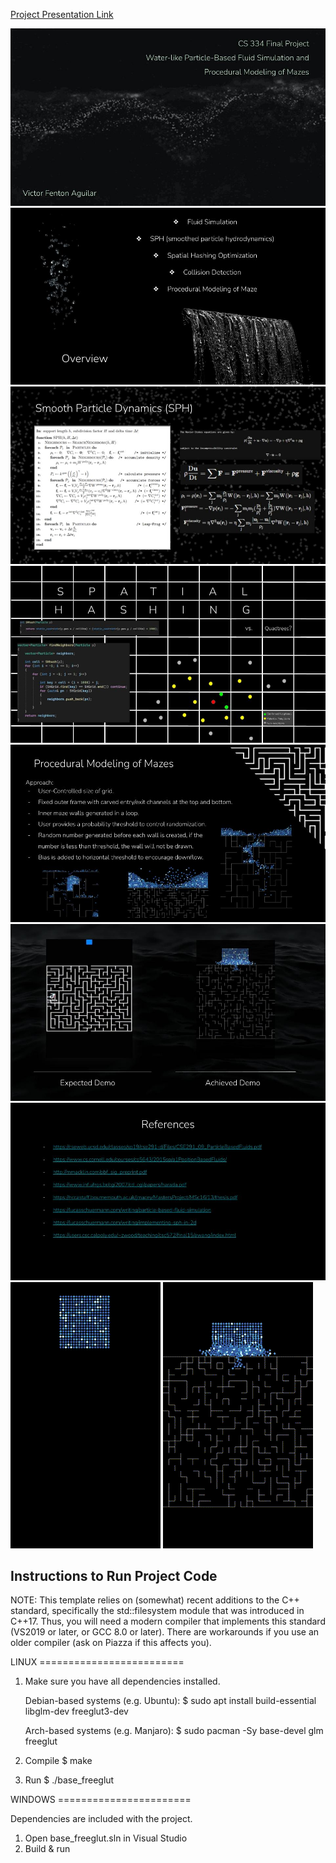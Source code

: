 [Project Presentation Link](https://docs.google.com/presentation/d/12ouvF6Ls6MimSQjaM6DPuJI-VxBgHWZRlfyxwE2-FNE/edit?usp=sharing)

![alt text](https://github.com/Victorfenton11/FluidSimulation/blob/main/images/slide0.jpg?raw=true)
![alt text](https://github.com/Victorfenton11/FluidSimulation/blob/main/images/slide1.jpg?raw=true)
![alt text](https://github.com/Victorfenton11/FluidSimulation/blob/main/images/slide2.jpg?raw=true)
![alt text](https://github.com/Victorfenton11/FluidSimulation/blob/main/images/slide3.jpg?raw=true)
![alt text](https://github.com/Victorfenton11/FluidSimulation/blob/main/images/slide4.jpg?raw=true)
![alt text](https://github.com/Victorfenton11/FluidSimulation/blob/main/images/slide5.jpg?raw=true)
![alt text](https://github.com/Victorfenton11/FluidSimulation/blob/main/images/slide6.jpg?raw=true)
![alt text](https://github.com/Victorfenton11/FluidSimulation/blob/main/images/falling_particles.gif?raw=true)
![alt text](https://github.com/Victorfenton11/FluidSimulation/blob/main/images/maze.gif?raw=true)

<h2>Instructions to Run Project Code</h2>

NOTE: This template relies on (somewhat) recent additions to
the C++ standard, specifically the std::filesystem module that
was introduced in C++17. Thus, you will need a modern compiler
that implements this standard (VS2019 or later, or GCC 8.0 or
later). There are workarounds if you use an older compiler (ask
on Piazza if this affects you).


LINUX =========================

1. Make sure you have all dependencies installed.

	Debian-based systems (e.g. Ubuntu):
	$ sudo apt install build-essential libglm-dev freeglut3-dev

	Arch-based systems (e.g. Manjaro):
	$ sudo pacman -Sy base-devel glm freeglut

2. Compile
	$ make

3. Run
	$ ./base_freeglut




WINDOWS =======================

Dependencies are included with the project.

1. Open base_freeglut.sln in Visual Studio
2. Build & run


